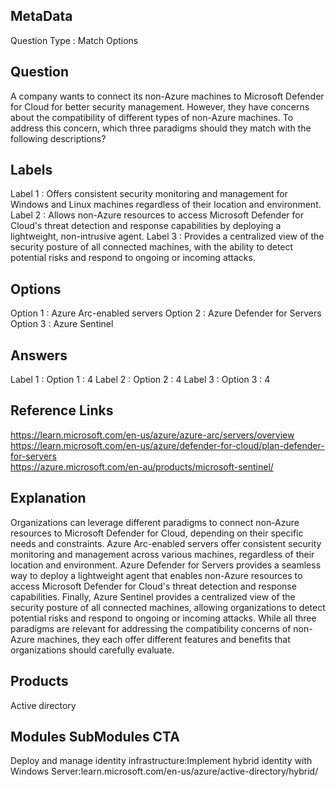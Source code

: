 ## MetaData
Question Type : Match Options

## Question
A company wants to connect its non-Azure machines to Microsoft Defender for Cloud for better security management. However, they have concerns about the compatibility of different types of non-Azure machines. To address this concern, which three paradigms should they match with the following descriptions?

## Labels
Label 1 : Offers consistent security monitoring and management for Windows and Linux machines regardless of their location and environment.
Label 2 : Allows non-Azure resources to access Microsoft Defender for Cloud's threat detection and response capabilities by deploying a lightweight, non-intrusive agent.
Label 3 : Provides a centralized view of the security posture of all connected machines, with the ability to detect potential risks and respond to ongoing or incoming attacks.

## Options
Option 1 : Azure Arc-enabled servers
Option 2 : Azure Defender for Servers
Option 3 : Azure Sentinel

## Answers
Label 1 : Option 1 : 4
Label 2 : Option 2 : 4
Label 3 : Option 3 : 4

## Reference Links
https://learn.microsoft.com/en-us/azure/azure-arc/servers/overview<br>
https://learn.microsoft.com/en-us/azure/defender-for-cloud/plan-defender-for-servers<br>
https://azure.microsoft.com/en-au/products/microsoft-sentinel/<br>

## Explanation
Organizations can leverage different paradigms to connect non-Azure resources to Microsoft Defender for Cloud, depending on their specific needs and constraints. Azure Arc-enabled servers offer consistent security monitoring and management across various machines, regardless of their location and environment. Azure Defender for Servers provides a seamless way to deploy a lightweight agent that enables non-Azure resources to access Microsoft Defender for Cloud's threat detection and response capabilities. Finally, Azure Sentinel provides a centralized view of the security posture of all connected machines, allowing organizations to detect potential risks and respond to ongoing or incoming attacks. While all three paradigms are relevant for addressing the compatibility concerns of non-Azure machines, they each offer different features and benefits that organizations should carefully evaluate.

## Products 
Active directory

## Modules SubModules CTA
Deploy and manage identity infrastructure:Implement hybrid identity with Windows Server:learn.microsoft.com/en-us/azure/active-directory/hybrid/
